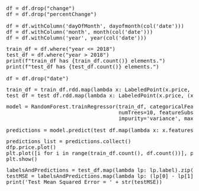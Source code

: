 <pre class="file" data-target="clipboard">
df = df.drop("change")
df = df.drop("percentChange")

df = df.withColumn('dayOfMonth', dayofmonth(col('date')))
df = df.withColumn('month', month(col('date')))
df = df.withColumn('year', year(col('date')))
</pre>

<pre class="file" data-target="clipboard">
train_df = df.where("year <= 2018")
test_df = df.where("year > 2018")
print(f"train_df has {train_df.count()} elements.")
print(f"test_df has {test_df.count()} elements.")

df = df.drop("date")
</pre>

<pre class="file" data-target="clipboard">
train_df = train_df.rdd.map(lambda x: LabeledPoint(x.price, (x.dayOfMonth, x.month, x.year)))
test_df = test_df.rdd.map(lambda x: LabeledPoint(x.price, (x.dayOfMonth, x.month, x.year)))
</pre>

<pre class="file" data-target="clipboard">
model = RandomForest.trainRegressor(train_df, categoricalFeaturesInfo={},
                                    numTrees=10, featureSubsetStrategy="auto",
                                    impurity='variance', maxDepth=4, maxBins=32)

predictions = model.predict(test_df.map(lambda x: x.features))
</pre>



<pre class="file" data-target="clipboard">
predictions_list = predictions.collect()
dfp.price.plot()
plt.plot([i for i in range(train_df.count(), df.count())], predictions_list)
plt.show()
</pre>

<pre class="file" data-target="clipboard">
labelsAndPredictions = test_df.map(lambda lp: lp.label).zip(predictions)
testMSE = labelsAndPredictions.map(lambda lp: (lp[0] - lp[1]) * (lp[0] - lp[1])).sum() / float(test_df.count())
print('Test Mean Squared Error = ' + str(testMSE))
</pre>